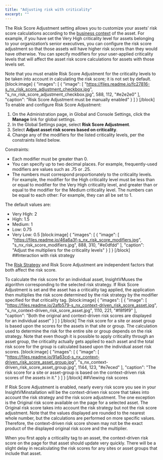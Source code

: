 ```yaml
---
title: "Adjusting risk with criticality"
excerpt: ""
---
```

The Risk Score Adjustment setting allows you to customize your assets’ risk score calculations according to the [business context](doc:applying-realcontext-with-tags) of the asset. For example, if you have set the Very High criticality level for assets belonging to your organization’s senior executives, you can configure the risk score adjustment so that those assets will have higher risk scores than they would have otherwise. You can specify modifiers for your user-applied criticality levels that will affect the asset risk score calculations for assets with those levels set.

Note that you must enable Risk Score Adjustment for the criticality levels to be taken into account in calculating the risk score; it is not set by default.
[block:image]
{
  "images": [
    {
      "image": [
        "https://files.readme.io/fc27816-s_nx_risk_score_adjustment_checkbox.jpg",
        "s_nx_risk_score_adjustment_checkbox.jpg",
        588,
        112,
        "#e2e2e0"
      ],
      "caption": "Risk Score Adjustment must be manually enabled"
    }
  ]
}
[/block]
To enable and configure Risk Score Adjustment:
1. On the Administration page, in Global and Console Settings, click the **Manage** link for global settings.
2. In the Global Settings page, select **Risk Score Adjustment**.
3. Select **Adjust asset risk scores based on criticality**.
4. Change any of the modifiers for the listed criticality levels, per the constraints listed below.

Constraints:
* Each modifier must be greater than 0.
* You can specify up to two decimal places. For example, frequently-used modifiers are values such as .75 or .25.
* The numbers must correspond proportionately to the criticality levels. For example, the modifier for the High criticality level must be less than or equal to modifier for the Very High criticality level, and greater than or equal to the modifier for the Medium criticality level. The numbers can be equal to each other: For example, they can all be set to 1.

The default values are:
* Very High: 2
* High: 1.5
* Medium: 1
* Low: 0.75
* Very Low: 0.5
[block:image]
{
  "images": [
    {
      "image": [
        "https://files.readme.io/46a6a3f-s_nx_risk_score_modifiers.jpg",
        "s_nx_risk_score_modifiers.jpg",
        888,
        310,
        "#e0dfdd"
      ],
      "caption": "Adjust the multipliers for the criticality levels"
    }
  ]
}
[/block]
##Interaction with risk strategy

The [Risk Strategy](doc:working-with-risk-strategies-to-analyze-threats) and Risk Score Adjustment are independent factors that both affect the risk score.

To calculate the risk score for an individual asset, InsightVMuses the algorithm corresponding to the selected risk strategy. If Risk Score Adjustment is set and the asset has a criticality tag applied, the application then multiplies the risk score determined by the risk strategy by the modifier specified for that criticality tag.
[block:image]
{
  "images": [
    {
      "image": [
        "https://files.readme.io/2afb579-s_nx_context-driven_risk_score_asset.jpg",
        "s_nx_context-driven_risk_score_asset.jpg",
        1110,
        221,
        "#f8f9f9"
      ],
      "caption": "Both the original and context-driven risk scores are displayed for an individual asset"
    }
  ]
}
[/block]
The risk score for a site or asset group is based upon the scores for the assets in that site or group. The calculation used to determine the risk for the entire site or group depends on the risk strategy. Note that even though it is possible to apply criticality through an asset group, the criticality actually gets applied to each asset and the total risk score for the group is calculated based upon the individual asset risk scores.
[block:image]
{
  "images": [
    {
      "image": [
        "https://files.readme.io/91a63cd-s_nx_context-driven_risk_score_asset_group.jpg",
        "s_nx_context-driven_risk_score_asset_group.jpg",
        1144,
        123,
        "#e7eced"
      ],
      "caption": "The risk score for a site or asset-group is based on the context-driven risk scores of the assets in it."
    }
  ]
}
[/block]
##Viewing risk scores

If Risk Score Adjustment is enabled, nearly every risk score you see in your InsightVMinstallation will be the context-driven risk score that takes into account the risk strategy and the risk score adjustment. The one exception is the Original risk score available on the page for a selected asset. The Original risk score takes into account the risk strategy but not the risk score adjustment. Note that the values displayed are rounded to the nearest whole number, but the calculations are performed on more specific values. Therefore, the context-driven risk score shown may not be the exact product of the displayed original risk score and the multiplier.

When you first apply a criticality tag to an asset, the context-driven risk score on the page for that asset should update very quickly. There will be a slight delay in recalculating the risk scores for any sites or asset groups that include that asset.